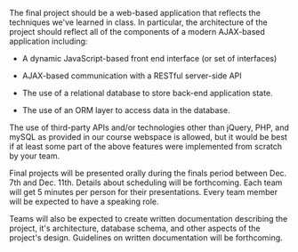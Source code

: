 The final project should be a web-based application that reflects the techniques we've learned in class. 
In particular, the architecture of the project should reflect all of the components of a modern AJAX-based application including:

* A dynamic JavaScript-based front end interface (or set of interfaces)

* AJAX-based communication with a RESTful server-side API

* The use of a relational database to store back-end application state.

* The use of an ORM layer to access data in the database.

The use of third-party APIs and/or technologies other than jQuery, PHP, and mySQL as provided in our course webspace is allowed, 
but it would be best if at least some part of the above features were implemented from scratch by your team.

Final projects will be presented orally during the finals period between Dec. 7th and Dec. 11th. Details about scheduling will be forthcoming. 
Each team will get 5 minutes per person for their presentations. Every team member will be expected to have a speaking role.

Teams will also be expected to create written documentation describing the project, it's architecture, database schema, 
and other aspects of the project's design. Guidelines on written documentation will be forthcoming.
